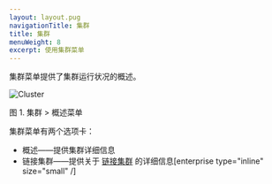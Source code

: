 ```yaml
---
layout: layout.pug
navigationTitle: 集群
title: 集群
menuWeight: 8
excerpt: 使用集群菜单
---
```


集群菜单提供了集群运行状况的概述。

![Cluster](/dcos/cn/1.11/img/cluster-ee.png)

图 1. 集群 > 概述菜单

集群菜单有两个选项卡：

- 概述——提供集群详细信息
- 链接集群——提供关于 [链接集群](/dcos/cn/1.11/administering-clusters/multiple-clusters/cluster-links/) 的详细信息[enterprise type="inline" size="small" /]
